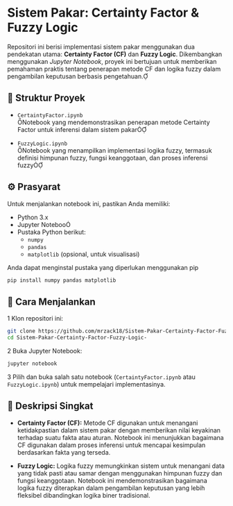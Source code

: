 # Sistem Pakar: Certainty Factor & Fuzzy Logic

Repositori ini berisi implementasi sistem pakar menggunakan dua pendekatan utama: **Certainty Factor (CF)** dan **Fuzzy Logic**. Dikembangkan menggunakan *Jupyter Notebook*, proyek ini bertujuan untuk memberikan pemahaman praktis tentang penerapan metode CF dan logika fuzzy dalam pengambilan keputusan berbasis pengetahuan.

## 📁 Struktur Proyek

- `CertaintyFactor.ipynb`  
 Notebook yang mendemonstrasikan penerapan metode Certainty Factor untuk inferensi dalam sistem pakar

- `FuzzyLogic.ipynb`  
 Notebook yang menampilkan implementasi logika fuzzy, termasuk definisi himpunan fuzzy, fungsi keanggotaan, dan proses inferensi fuzzy

## ⚙️ Prasyarat
Untuk menjalankan notebook ini, pastikan Anda memiliki:

- Python 3.x
- Jupyter Noteboo
- Pustaka Python berikut:
  - `numpy`
  - `pandas`
  - `matplotlib` (opsional, untuk visualisasi)
  
Anda dapat menginstal pustaka yang diperlukan menggunakan pip
```bash
pip install numpy pandas matplotlib
```

## 🚀 Cara Menjalankan

1 Klon repositori ini:

   ```bash
   git clone https://github.com/mrzack18/Sistem-Pakar-Certainty-Factor-Fuzzy-Logic-.git
   cd Sistem-Pakar-Certainty-Factor-Fuzzy-Logic-
   ```

2 Buka Jupyter Notebook:

   ```bash
   jupyter notebook
   ```

3 Pilih dan buka salah satu notebook (`CertaintyFactor.ipynb` atau `FuzzyLogic.ipynb`) untuk mempelajari implementasinya.

## 📖 Deskripsi Singkat

- **Certainty Factor (CF):**    Metode CF digunakan untuk menangani ketidakpastian dalam sistem pakar dengan memberikan nilai keyakinan terhadap suatu fakta atau aturan. Notebook ini menunjukkan bagaimana CF digunakan dalam proses inferensi untuk mencapai kesimpulan berdasarkan fakta yang terseda.

- **Fuzzy Logic:**    Logika fuzzy memungkinkan sistem untuk menangani data yang tidak pasti atau samar dengan menggunakan himpunan fuzzy dan fungsi keanggotaan. Notebook ini mendemonstrasikan bagaimana logika fuzzy diterapkan dalam pengambilan keputusan yang lebih fleksibel dibandingkan logika biner tradisional.
